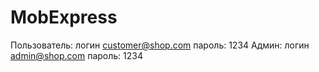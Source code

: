 # MobExpress

Пользователь: логин customer@shop.com пароль: 1234
Админ: логин admin@shop.com пароль: 1234
